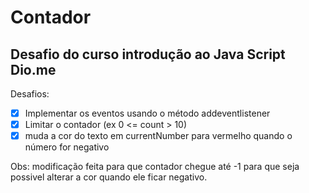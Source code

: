 # Contador
## Desafio do curso introdução ao Java Script Dio.me

Desafios:
- [x] Implementar os eventos usando o método addeventlistener
- [x] Limitar o contador (ex 0 <= count > 10)<br>
- [x] muda a cor do texto em currentNumber para vermelho quando o número for negativo

Obs: modificação feita para que contador chegue até -1 para que seja possivel alterar a cor quando ele ficar negativo.
